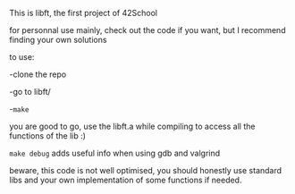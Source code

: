 This is libft, the first project of 42School

for personnal use mainly, check out the code if you want, but I recommend finding your own solutions

to use:

-clone the repo

-go to libft/

-`make`

you are good to go, use the libft.a while compiling to access all the functions of the lib :)

`make debug` adds useful info when using gdb and valgrind

beware, this code is not well optimised, you should honestly use standard libs and your own implementation of some functions if needed.
